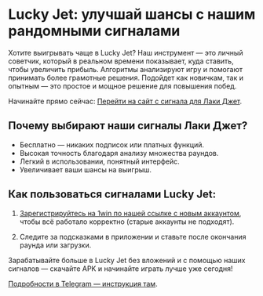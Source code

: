 # Lucky Jet: улучшай шансы с нашим рандомными сигналами

Хотите выигрывать чаще в Lucky Jet? Наш инструмент — это личный советчик, который в реальном времени показывает, куда ставить, чтобы увеличить прибыль. Алгоритмы анализируют игру и помогают принимать более грамотные решения. Подойдет как новичкам, так и опытным — это простое и мощное решение для повышения побед.

Начинайте прямо сейчас:  <a href="https://rocketqueen-game.com/lucky-jet-signals.html" target="_blank">Перейти на сайт с сигнала для Лаки Джет</a>. 


## Почему выбирают наши сигналы Лаки Джет?  
- Бесплатно — никаких подписок или платных функций.  
- Высокая точность благодаря анализу множества раундов.  
- Легкий в использовании, понятный интерфейс.  
- Увеличивает ваши шансы на выигрыш.

## Как пользоваться сигналами Lucky Jet:  
1. <a href="https://rocketqueen-game.com/lucky-jet-signals.html" target="_blank">Зарегистрируйтесь на 1win по нашей ссылке с новым аккаунтом</a>, чтобы всё работало корректно (старые аккаунты не подходят).  
  
2. Следите за подсказками в приложении и ставьте после окончания раунда или загрузки.

Зарабатывайте больше в Lucky Jet без вложений и с помощью наших сигналов — скачайте APK и начинайте играть лучше уже сегодня!  

<a href="https://t.me/luckyjetsignalsfreeru" target="_blank">Подробности в Telegram — инструкция там</a>. 
